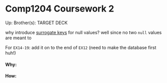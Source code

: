 # Comp1204 Coursework 2

Up:
Brother(s):
TARGET DECK


why introduce [surrogate keys](surrogate_keys) for null values? well since no two `null` values are meant to 

For `EX14-19`: add it on to the end of `EX12` (need to make the database first huh!)
































#### Why:
#### How:









